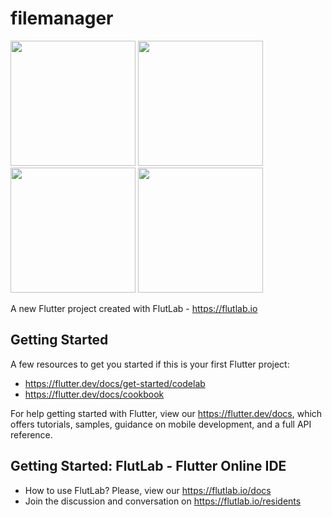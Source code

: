 # filemanager

<img src="https://github.com/whoaryu/file-manager/assets/105057945/1086a999-dc86-40df-88b5-1e8843bba4ed" width=200>

<img src="https://github.com/whoaryu/file-manager/assets/105057945/1ec748fa-b0e1-4791-94f9-27eda6fd1d84" width=200>
<img src="https://github.com/whoaryu/file-manager/assets/105057945/7646d405-8988-4415-8e53-bc6ba861ddeb" width=200>

<img src="https://github.com/whoaryu/file-manager/assets/105057945/1609d654-11cc-48ac-8f2a-5fb2189ac083" width=200>

A new Flutter project created with FlutLab - https://flutlab.io

## Getting Started

A few resources to get you started if this is your first Flutter project:

- https://flutter.dev/docs/get-started/codelab
- https://flutter.dev/docs/cookbook

For help getting started with Flutter, view our
https://flutter.dev/docs, which offers tutorials,
samples, guidance on mobile development, and a full API reference.

## Getting Started: FlutLab - Flutter Online IDE

- How to use FlutLab? Please, view our https://flutlab.io/docs
- Join the discussion and conversation on https://flutlab.io/residents
